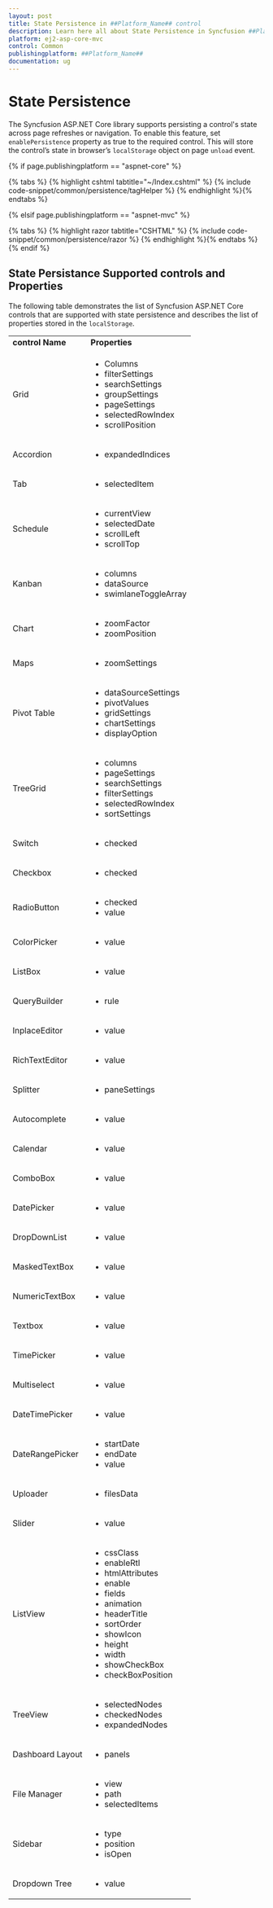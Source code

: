```yaml
---
layout: post
title: State Persistence in ##Platform_Name## control
description: Learn here all about State Persistence in Syncfusion ##Platform_Name## control of Syncfusion Essential JS 2 and more.
platform: ej2-asp-core-mvc
control: Common
publishingplatform: ##Platform_Name##
documentation: ug
---
```


# State Persistence

The Syncfusion ASP.NET Core library supports persisting a control's state across page refreshes or navigation. To enable this feature, set `enablePersistence` property as true to the required control. This will store the control’s state in browser’s `localStorage` object on page `unload` event.

{% if page.publishingplatform == "aspnet-core" %}

{% tabs %}
{% highlight cshtml tabtitle="~/Index.cshtml" %}
{% include code-snippet/common/persistence/tagHelper %}
{% endhighlight %}{% endtabs %}

{% elsif page.publishingplatform == "aspnet-mvc" %}

{% tabs %}
{% highlight razor tabtitle="CSHTML" %}
{% include code-snippet/common/persistence/razor %}
{% endhighlight %}{% endtabs %}
{% endif %}

## State Persistance Supported controls and Properties

The following table demonstrates the list of Syncfusion ASP.NET Core controls that are supported with state persistence and describes the list of properties stored in the `localStorage`.

<!-- markdownlint-disable MD033 -->
<table>
<tr>
<td><b>control Name</b></td>
<td><b>Properties</b></td>
</tr>
<tr>
<td>Grid</td>
<td>
<ul>
<li>Columns</li>
<li>filterSettings</li>
<li>searchSettings</li>
<li>groupSettings</li>
<li>pageSettings</li>
<li>selectedRowIndex</li>
<li>scrollPosition</li>
</ul>
</td>
</tr>
<tr>
<td>Accordion</td>
<td>
<ul>
<li>expandedIndices</li>
</ul>
</td>
</tr>
<tr>
<td>Tab</td>
<td>
<ul>
<li>selectedItem</li>
</ul>
</td>
</tr>
<tr>
<td>Schedule</td>
<td>
<ul>
<li>currentView</li>
<li>selectedDate</li>
<li>scrollLeft</li>
<li>scrollTop</li>
</ul>
</td>
</tr>
<tr>
<td>Kanban</td>
<td>
<ul>
<li>columns</li>
<li>dataSource</li>
<li>swimlaneToggleArray</li>
</ul>
</td>
</tr>
<tr>
<td>Chart</td>
<td>
<ul>
<li>zoomFactor</li>
<li>zoomPosition</li>
</ul>
</td>
</tr>
<tr>
<td>Maps</td>
<td>
<ul>
<li>zoomSettings</li>
</ul>
</td>
</tr>
<tr>
<td>Pivot Table</td>
<td>
<ul>
<li>dataSourceSettings</li>
<li>pivotValues</li>
<li>gridSettings</li>
<li>chartSettings</li>
<li>displayOption</li>
</ul>
</td>
</tr>
<tr>
<td>TreeGrid</td>
<td>
<ul>
<li>columns</li>
<li>pageSettings</li>
<li>searchSettings</li>
<li>filterSettings</li>
<li>selectedRowIndex</li>
<li>sortSettings</li>
</ul>
</td>
</tr>
<tr>
<td>Switch</td>
<td>
<ul>
<li>checked</li>
</ul>
</td>
</tr>
<tr>
<td>Checkbox</td>
<td>
<ul>
<li>checked</li>
</ul>
</td>
</tr>
<tr>
<td>RadioButton</td>
<td>
<ul>
<li>checked</li>
<li>value</li>
</ul>
</td>
</tr>
<tr>
<td>ColorPicker</td>
<td>
<ul>
<li>value</li>
</ul>
</td>
</tr>
<tr>
<td>ListBox</td>
<td>
<ul>
<li>value</li>
</ul>
</td>
</tr>
<tr>
<td>QueryBuilder</td>
<td>
<ul>
<li>rule</li>
</ul>
</td>
</tr>
<tr>
<td>InplaceEditor</td>
<td>
<ul>
<li>value</li>
</ul>
</td>
</tr>
<tr>
<td>RichTextEditor</td>
<td>
<ul>
<li>value</li>
</ul>
</td>
</tr>
<tr>
<td>Splitter</td>
<td>
<ul>
<li>paneSettings</li>
</ul>
</td>
</tr>
<tr>
<td>Autocomplete</td>
<td>
<ul>
<li>value</li>
</ul>
</td>
</tr>
<tr>
<td>Calendar</td>
<td>
<ul>
<li>value</li>
</ul>
</td>
</tr>
<tr>
<td>ComboBox</td>
<td>
<ul>
<li>value</li>
</ul>
</td>
</tr>
<tr>
<td>DatePicker</td>
<td>
<ul>
<li>value</li>
</ul>
</td>
</tr>
<tr>
<td>DropDownList</td>
<td>
<ul>
<li>value</li>
</ul>
</td>
</tr>
<tr>
<td>MaskedTextBox</td>
<td>
<ul>
<li>value</li>
</ul>
</td>
</tr>
<tr>
<td>NumericTextBox</td>
<td>
<ul>
<li>value</li>
</ul>
</td>
</tr>
<tr>
<td>Textbox</td>
<td>
<ul>
<li>value</li>
</ul>
</td>
</tr>
<tr>
<td>TimePicker</td>
<td>
<ul>
<li>value</li>
</ul>
</td>
</tr>
<tr>
<td>Multiselect</td>
<td>
<ul>
<li>value</li>
</ul>
</td>
</tr>
<tr>
<td>DateTimePicker</td>
<td>
<ul>
<li>value</li>
</ul>
</td>
</tr>
<tr>
<td>DateRangePicker</td>
<td>
<ul>
<li>startDate</li>
<li>endDate</li>
<li>value</li>
</ul>
</td>
</tr>
<tr>
<td>Uploader</td>
<td>
<ul>
<li>filesData</li>
</ul>
</td>
</tr>
<tr>
<td>Slider</td>
<td>
<ul>
<li>value</li>
</ul>
</td>
</tr>
<tr>
<td>ListView</td>
<td>
<ul>
<li>cssClass</li>
<li>enableRtl</li>
<li>htmlAttributes</li>
<li>enable</li>
<li>fields</li>
<li>animation</li>
<li>headerTitle</li>
<li>sortOrder</li>
<li>showIcon</li>
<li>height</li>
<li>width</li>
<li>showCheckBox</li>
<li>checkBoxPosition</li>
</ul>
</td>
</tr>
<tr>
<td>TreeView</td>
<td>
<ul>
<li>selectedNodes</li>
<li>checkedNodes</li>
<li>expandedNodes</li>
</ul>
</td>
</tr>
<tr>
<td>Dashboard Layout</td>
<td>
<ul>
<li>panels</li>
</ul>
</td>
</tr>
<tr>
<td>File Manager</td>
<td>
<ul>
<li>view</li>
<li>path</li>
<li>selectedItems</li>
</ul>
</td>
</tr>
<tr>
<td>Sidebar</td>
<td>
<ul>
<li>type</li>
<li>position</li>
<li>isOpen</li>
</ul>
</td>
</tr>
<tr>
<td>Dropdown Tree</td>
<td>
<ul>
<li>value</li>
</ul>
</td>
</tr>
</table>
<!-- markdownlint-enable MD033 -->
